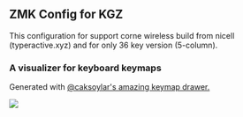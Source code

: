## ZMK Config for KGZ

This configuration for support corne wireless build from nicell (typeractive.xyz)
and for only 36 key version (5-column).

### A visualizer for keyboard keymaps
Generated with [@caksoylar's amazing keymap drawer.](https://caksoylar.github.io/keymap-drawer)

![](https://github.com/kgz039/zmk-config/blob/CORNE-wireless-5-COLUMN/my_keymap.svg?raw=true)
